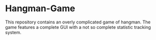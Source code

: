 # Hangman-Game

This repository contains an overly complicated game of hangman. The game features a complete GUI with a not so complete statistic tracking system.

